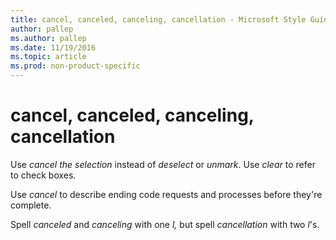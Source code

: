 ```yaml
---
title: cancel, canceled, canceling, cancellation - Microsoft Style Guide
author: pallep
ms.author: pallep
ms.date: 11/19/2016
ms.topic: article
ms.prod: non-product-specific
---
```


# cancel, canceled, canceling, cancellation

Use *cancel the selection* instead of *deselect* or *unmark*. Use *clear* to refer to check boxes.

Use *cancel* to describe ending code requests and processes before they're complete.

Spell *canceled* and *canceling* with one *l,* but spell *cancellation* with two *l*'s.
